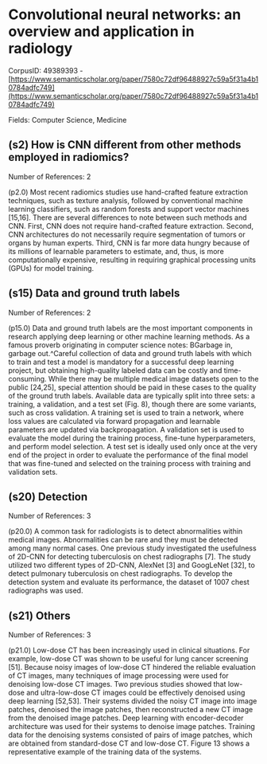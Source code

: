 # Convolutional neural networks: an overview and application in radiology

CorpusID: 49389393 - [https://www.semanticscholar.org/paper/7580c72df96488927c59a5f31a4b10784adfc749](https://www.semanticscholar.org/paper/7580c72df96488927c59a5f31a4b10784adfc749)

Fields: Computer Science, Medicine

## (s2) How is CNN different from other methods employed in radiomics?
Number of References: 2

(p2.0) Most recent radiomics studies use hand-crafted feature extraction techniques, such as texture analysis, followed by conventional machine learning classifiers, such as random forests and support vector machines [15,16]. There are several differences to note between such methods and CNN. First, CNN does not require hand-crafted feature extraction. Second, CNN architectures do not necessarily require segmentation of tumors or organs by human experts. Third, CNN is far more data hungry because of its millions of learnable parameters to estimate, and, thus, is more computationally expensive, resulting in requiring graphical processing units (GPUs) for model training.
## (s15) Data and ground truth labels
Number of References: 2

(p15.0) Data and ground truth labels are the most important components in research applying deep learning or other machine learning methods. As a famous proverb originating in computer science notes: BGarbage in, garbage out.^Careful collection of data and ground truth labels with which to train and test a model is mandatory for a successful deep learning project, but obtaining high-quality labeled data can be costly and time-consuming. While there may be multiple medical image datasets open to the public [24,25], special attention should be paid in these cases to the quality of the ground truth labels. Available data are typically split into three sets: a training, a validation, and a test set (Fig. 8), though there are some variants, such as cross validation. A training set is used to train a network, where loss values are calculated via forward propagation and learnable parameters are updated via backpropagation. A validation set is used to evaluate the model during the training process, fine-tune hyperparameters, and perform model selection. A test set is ideally used only once at the very end of the project in order to evaluate the performance of the final model that was fine-tuned and selected on the training process with training and validation sets.
## (s20) Detection
Number of References: 3

(p20.0) A common task for radiologists is to detect abnormalities within medical images. Abnormalities can be rare and they must be detected among many normal cases. One previous study investigated the usefulness of 2D-CNN for detecting tuberculosis on chest radiographs [7]. The study utilized two different types of 2D-CNN, AlexNet [3] and GoogLeNet [32], to detect pulmonary tuberculosis on chest radiographs. To develop the detection system and evaluate its performance, the dataset of 1007 chest radiographs was used.
## (s21) Others
Number of References: 3

(p21.0) Low-dose CT has been increasingly used in clinical situations. For example, low-dose CT was shown to be useful for lung cancer screening [51]. Because noisy images of low-dose CT hindered the reliable evaluation of CT images, many techniques of image processing were used for denoising low-dose CT images. Two previous studies showed that low-dose and ultra-low-dose CT images could be effectively denoised using deep learning [52,53]. Their systems divided the noisy CT image into image patches, denoised the image patches, then reconstructed a new CT image from the denoised image patches. Deep learning with encoder-decoder architecture was used for their systems to denoise image patches. Training data for the denoising systems consisted of pairs of image patches, which are obtained from standard-dose CT and low-dose CT. Figure 13 shows a representative example of the training data of the systems.
